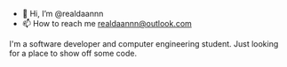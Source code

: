 - 👋 Hi, I’m @realdaannn
- 📫 How to reach me realdaannn@outlook.com

<p>I'm a software developer and computer engineering student.  Just looking for a place to show off some code.<p>

<!---
realdaannn/realdaannn is a ✨ special ✨ repository because its `README.md` (this file) appears on your GitHub profile.
You can click the Preview link to take a look at your changes.
--->

